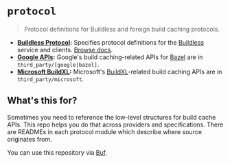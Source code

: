 
# `protocol`

> Protocol definitions for Buildless and foreign build caching protocols.

- **[Buildless Protocol][1]:** Specifies protocol definitions for the [Buildless][0] service and clients. [Browse docs][2].
- **[Google APIs][3]:** Google's build caching-related APIs for [Bazel][4] are in `third_party/[google|bazel]`.
- **[Microsoft BuildXL][5]:** Microsoft's [BuildXL][6]-related build caching APIs are in `third_party/microsoft`.

## What's this for?

Sometimes you need to reference the low-level structures for build cache APIs. This repo helps you do that across providers and specifications. There are READMEs in each protocol module which describe where source originates from.

You can use this repository via [Buf][7].


[0]: https://less.build
[1]: ./buildless
[2]: https://buf.build/buildless/buildless
[3]: ./third_party/google
[4]: https://bazel.build
[5]: ./third_party/microsoft
[6]: https://github.com/microsoft/BuildXL
[7]: https://buf.build/buildless/buildless
